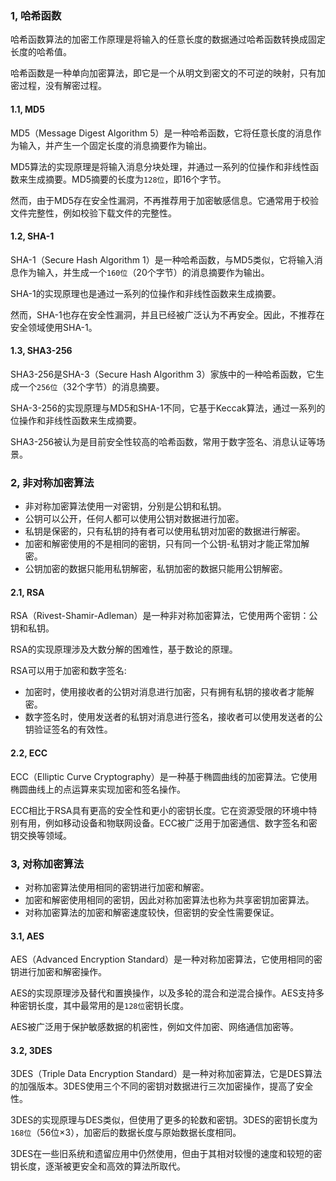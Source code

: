### 1, 哈希函数
哈希函数算法的加密工作原理是将输入的任意长度的数据通过哈希函数转换成固定长度的哈希值。

哈希函数是一种单向加密算法，即它是一个从明文到密文的不可逆的映射，只有加密过程，没有解密过程。

#### 1.1, MD5
MD5（Message Digest Algorithm 5）是一种哈希函数，它将任意长度的消息作为输入，并产生一个固定长度的消息摘要作为输出。

MD5算法的实现原理是将输入消息分块处理，并通过一系列的位操作和非线性函数来生成摘要。MD5摘要的长度为`128位`，即16个字节。

然而，由于MD5存在安全性漏洞，不再推荐用于加密敏感信息。它通常用于校验文件完整性，例如校验下载文件的完整性。

#### 1.2, SHA-1
SHA-1（Secure Hash Algorithm 1）是一种哈希函数，与MD5类似，它将输入消息作为输入，并生成一个`160位`（20个字节）的消息摘要作为输出。

SHA-1的实现原理也是通过一系列的位操作和非线性函数来生成摘要。

然而，SHA-1也存在安全性漏洞，并且已经被广泛认为不再安全。因此，不推荐在安全领域使用SHA-1。

#### 1.3, SHA3-256
SHA3-256是SHA-3（Secure Hash Algorithm 3）家族中的一种哈希函数，它生成一个`256位`（32个字节）的消息摘要。

SHA-3-256的实现原理与MD5和SHA-1不同，它基于Keccak算法，通过一系列的位操作和非线性函数来生成摘要。

SHA3-256被认为是目前安全性较高的哈希函数，常用于数字签名、消息认证等场景。

### 2, 非对称加密算法
- 非对称加密算法使用一对密钥，分别是公钥和私钥。
- 公钥可以公开，任何人都可以使用公钥对数据进行加密。
- 私钥是保密的，只有私钥的持有者可以使用私钥对加密的数据进行解密。
- 加密和解密使用的不是相同的密钥，只有同一个公钥-私钥对才能正常加解密。
- 公钥加密的数据只能用私钥解密，私钥加密的数据只能用公钥解密。

#### 2.1, RSA
RSA（Rivest-Shamir-Adleman）是一种非对称加密算法，它使用两个密钥：公钥和私钥。

RSA的实现原理涉及大数分解的困难性，基于数论的原理。

RSA可以用于加密和数字签名:
- 加密时，使用接收者的公钥对消息进行加密，只有拥有私钥的接收者才能解密。
- 数字签名时，使用发送者的私钥对消息进行签名，接收者可以使用发送者的公钥验证签名的有效性。

#### 2.2, ECC
ECC（Elliptic Curve Cryptography）是一种基于椭圆曲线的加密算法。它使用椭圆曲线上的点运算来实现加密和签名操作。

ECC相比于RSA具有更高的安全性和更小的密钥长度。它在资源受限的环境中特别有用，例如移动设备和物联网设备。ECC被广泛用于加密通信、数字签名和密钥交换等领域。

### 3, 对称加密算法
- 对称加密算法使用相同的密钥进行加密和解密。
- 加密和解密使用相同的密钥，因此对称加密算法也称为共享密钥加密算法。
- 对称加密算法的加密和解密速度较快，但密钥的安全性需要保证。

#### 3.1, AES
AES（Advanced Encryption Standard）是一种对称加密算法，它使用相同的密钥进行加密和解密操作。

AES的实现原理涉及替代和置换操作，以及多轮的混合和逆混合操作。AES支持多种密钥长度，其中最常用的是`128位`密钥长度。

AES被广泛用于保护敏感数据的机密性，例如文件加密、网络通信加密等。

#### 3.2, 3DES
3DES（Triple Data Encryption Standard）是一种对称加密算法，它是DES算法的加强版本。3DES使用三个不同的密钥对数据进行三次加密操作，提高了安全性。

3DES的实现原理与DES类似，但使用了更多的轮数和密钥。3DES的密钥长度为`168位`（56位×3），加密后的数据长度与原始数据长度相同。

3DES在一些旧系统和遗留应用中仍然使用，但由于其相对较慢的速度和较短的密钥长度，逐渐被更安全和高效的算法所取代。